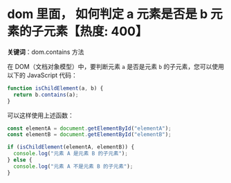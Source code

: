 # dom 里面， 如何判定 a 元素是否是 b 元素的子元素【热度: 400】

**关键词**：dom.contains 方法

在 DOM（文档对象模型）中，要判断元素 `a` 是否是元素 `b` 的子元素，您可以使用以下的 JavaScript 代码：

```javascript
function isChildElement(a, b) {
  return b.contains(a);
}
```

可以这样使用上述函数：

```javascript
const elementA = document.getElementById("elementA");
const elementB = document.getElementById("elementB");

if (isChildElement(elementA, elementB)) {
  console.log("元素 A 是元素 B 的子元素");
} else {
  console.log("元素 A 不是元素 B 的子元素");
}
```
